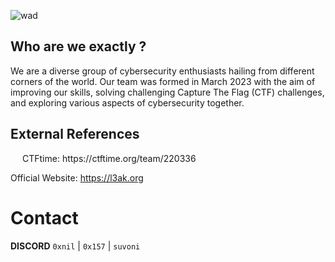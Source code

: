 
![wad](https://github.com/L3AK-TEAM/.github/assets/102762345/d6aee2d0-663f-451e-b2cb-abe9dd74ef6a)

## Who are we exactly ?

We are a diverse group of cybersecurity enthusiasts hailing from different corners of the world. Our team was formed in March 2023 with the aim of improving our skills, solving challenging Capture The Flag (CTF) challenges, and exploring various aspects of cybersecurity together. 
## External References
<p1>
  <img height="16" width="16" align="left" src="https://github.com/L3AK-TEAM/.github/assets/102762345/9a060993-b26a-46b0-8eae-09d0467dcc7c" >
CTFtime: https://ctftime.org/team/220336
</p1>


Official Website: https://l3ak.org

# Contact 

**DISCORD** 
`0xnil` | `0x157` | `suvoni`
